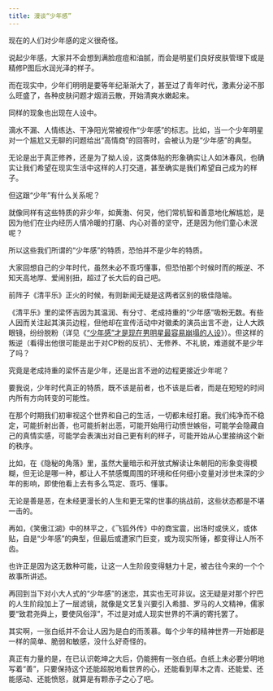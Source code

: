 ```yaml
---
title: 漫谈“少年感”
---
```


现在的人们对少年感的定义很奇怪。

说起少年感，大家并不会想到满脸痘痘和油腻，而会是明星们良好皮肤管理下或是精修P图后水润光泽的样子。

而在现实中，少年们明明是要等年纪渐渐大了，甚至过了青年时代，激素分泌不那么旺盛了，各种皮肤问题才烟消云散，开始清爽水嫩起来。

同样的现象也出现在人设中。

滴水不漏、人情练达、干净阳光常被视作“少年感”的标志。比如，当一个少年明星对一个尴尬又无聊的问题给出“高情商”的回答时，会被认为是“少年感”的典型。

无论是出于真正修养，还是为了拗人设，这类体贴的形象确实让人如沐春风，也确实让我们希望在现实生活中这样的人打交道，甚至确实是我们希望自己成为的样子。

但这跟“少年”有什么关系呢？

就像同样有这些特质的非少年，如黄渤、何炅，他们常机智和善意地化解尴尬，是因为他们在业内经历人情冷暖的打磨、内心对善的坚守，还是因为他们童心未泯呢？

所以这些我们所谓的“少年感”的特质，恐怕并不是少年的特质。

大家回想自己的少年时代，虽然未必不乖巧懂事，但恐怕那个时候时而的叛逆、不知天高地厚、爱闹别扭，超过了长大后的自己吧。

前阵子《清平乐》正火的时候，有则新闻无疑是这两者区别的极佳隐喻。

《清平乐》里的梁怀吉因为其温润、有分寸、老成持重的“少年感”吸粉无数。有些人因而关注起其演员边程，但他却在宣传活动中对徽柔的演员出言不逊，让人大跌眼镜，纷纷脱粉（详见《[“少年感”才是现在男明星最容易崩塌的人设](https://mp.weixin.qq.com/s/vrJcQAB1ojPnvpu92OaY0Q)》）。但这样的叛逆（看得出他很可能是出于对CP粉的反抗）、无修养、不礼貌，难道就不是少年了吗？

究竟是老成持重的梁怀吉是少年，还是出言不逊的边程更接近少年呢？



要我说，少年时代真正的特质，既不该是前者，也不该是后者，而是在短短的时间内所有方向转变的可能性。

在那个时期我们初审视这个世界和自己的生活，一切都未经打磨。我们纯净而不稳定，可能折射出善，也可能折射出恶，可能开始用行动愤世嫉俗，可能学会隐藏自己的真情实感，可能学会表演出对自己更有利的样子，可能开始从心里接纳这个新的秩序。

比如，在《隐秘的角落》里，虽然大量暗示和开放式解读让朱朝阳的形象变得模糊，但无论是哪一种，都让人不禁感慨周围的环境和任何细小变量对涉世未深的少年的影响，即使他看上去有多么笃定、乖巧、懂事。

无论是善是恶，在未经更漫长的人生和更无常的世事的挑战前，这些状态都是不堪一击的。

再如，《笑傲江湖》中的林平之，《飞狐外传》中的商宝震，出场时或侠义，或体贴，自是“少年感”的典型，但最后或遭家门巨变，或为现实所锤，都变得让人所不齿。

也许正是因为这无数种可能，让这一人生阶段变得魅力十足，被古往今来的一个个故事所讲述。

再回到当下对小大人式的“少年感”的迷恋，其实也无可非议。这无疑是对那个拧巴的人生阶段加上了一层滤镜，就像是文艺复兴要引入希腊、罗马的人文精神，儒家要“致君尧舜上，要使风俗淳”，不过是对成人现实世界的不满的寄托罢了。

其实啊，一张白纸并不会让人因为是白的而羡慕。每个少年的精神世界一开始都是一样的简单、脆弱和敏感，没什么好奇怪的。

真正有力量的是，在已认识乾坤之大后，仍能拥有一张白纸。白纸上未必要分明地写着“善”，只要保持这个还能超脱地看世界的心，还能看到草木之青、还能爱、还能感动、还能愤怒，就算是有颗赤子之心了吧。
